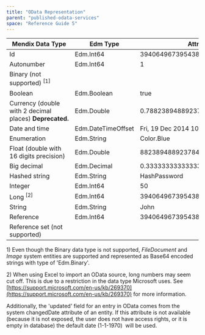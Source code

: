 ```yaml
---
title: "OData Representation"
parent: "published-odata-services"
space: "Reference Guide 5"
---
```



<table><thead><tr><th class="confluenceTh">Mendix Data Type</th><th colspan="1" class="confluenceTh">Edm Type</th><th class="confluenceTh">Attribute Value</th><th colspan="1" class="confluenceTh">Atom XML Representation</th></tr></thead><tbody><tr><td class="confluenceTd">Id</td><td colspan="1" class="confluenceTd">Edm.Int64</td><td class="confluenceTd">3940649673954387</td><td colspan="1" class="confluenceTd">3940649673954387</td></tr><tr><td colspan="1" class="confluenceTd">Autonumber</td><td colspan="1" class="confluenceTd"><span>Edm.Int64</span></td><td colspan="1" class="confluenceTd">1</td><td colspan="1" class="confluenceTd">1</td></tr><tr><td colspan="1" class="confluenceTd">Binary (not supported) <sup>[1]</sup></td><td colspan="1" class="confluenceTd">&nbsp;</td><td colspan="1" class="confluenceTd">&nbsp;</td><td colspan="1" class="confluenceTd">&nbsp;</td></tr><tr><td colspan="1" class="confluenceTd">Boolean</td><td colspan="1" class="confluenceTd">Edm.Boolean</td><td colspan="1" class="confluenceTd">true</td><td colspan="1" class="confluenceTd">true</td></tr><tr><td colspan="1" class="confluenceTd">Currency (double with 2 decimal places)&nbsp;<strong>Deprecated.</strong></td><td colspan="1" class="confluenceTd">Edm.Double</td><td colspan="1" class="confluenceTd">0.7882389488923784</td><td colspan="1" class="confluenceTd">0.79</td></tr><tr><td colspan="1" class="confluenceTd">Date and time</td><td colspan="1" class="confluenceTd">Edm.DateTimeOffset</td><td colspan="1" class="confluenceTd">Fri, 19 Dec 2014 10:27:27 GMT</td><td colspan="1" class="confluenceTd">2014-12-19T10:27:27.000Z</td></tr><tr><td colspan="1" class="confluenceTd">Enumeration</td><td colspan="1" class="confluenceTd">Edm.String</td><td colspan="1" class="confluenceTd">Color.Blue</td><td colspan="1" class="confluenceTd">Blue</td></tr><tr><td colspan="1" class="confluenceTd">Float (double with 16 digits precision)</td><td colspan="1" class="confluenceTd">Edm.Double</td><td colspan="1" class="confluenceTd">882389488923784.10000000003</td><td colspan="1" class="confluenceTd">882389488923784.1</td></tr><tr><td colspan="1" class="confluenceTd">Big decimal&nbsp;</td><td colspan="1" class="confluenceTd">Edm.Decimal</td><td colspan="1" class="confluenceTd">0.3333333333333333333333333333333333</td><td colspan="1" class="confluenceTd">0.3333333333333333333333333333333333</td></tr><tr><td colspan="1" class="confluenceTd">Hashed string</td><td colspan="1" class="confluenceTd">Edm.String</td><td colspan="1" class="confluenceTd">HashPassword</td><td colspan="1" class="confluenceTd">HashPassword</td></tr><tr><td colspan="1" class="confluenceTd">Integer&nbsp;</td><td colspan="1" class="confluenceTd">Edm.Int64</td><td colspan="1" class="confluenceTd">50</td><td colspan="1" class="confluenceTd">50</td></tr><tr><td colspan="1" class="confluenceTd">Long <sup>[2]</sup></td><td colspan="1" class="confluenceTd">Edm.Int64</td><td colspan="1" class="confluenceTd">3940649673954387</td><td colspan="1" class="confluenceTd">3940649673954387</td></tr><tr><td colspan="1" class="confluenceTd">String</td><td colspan="1" class="confluenceTd">Edm.String</td><td colspan="1" class="confluenceTd">John</td><td colspan="1" class="confluenceTd">John</td></tr><tr><td colspan="1" class="confluenceTd">Reference</td><td colspan="1" class="confluenceTd">Edm.Int64</td><td colspan="1" class="confluenceTd">3940649673954387</td><td colspan="1" class="confluenceTd">3940649673954387</td></tr><tr><td colspan="1" class="confluenceTd">Reference set (not supported)</td><td colspan="1" class="confluenceTd">&nbsp;</td><td colspan="1" class="confluenceTd">&nbsp;</td><td colspan="1" class="confluenceTd">&nbsp;</td></tr></tbody></table>

1) Even though the Binary data type is not supported, _FileDocument_ and _Image_ system entities are supported and represented as Base64 encoded strings with type of 'Edm.Binary'.

2) When using Excel to import an OData source, long numbers may seem cut off. This is due to a restriction in the data type Microsoft uses. See [https://support.microsoft.com/en-us/kb/269370](https://support.microsoft.com/en-us/kb/269370) for more information.

Additionally, the 'updated' field for an entry in OData comes from the system changedDate attribute of an entity. If this attribute is not available (because it is not exposed, the user does not have access rights, or it is empty in database) the default date (1-1-1970)  will be used.
